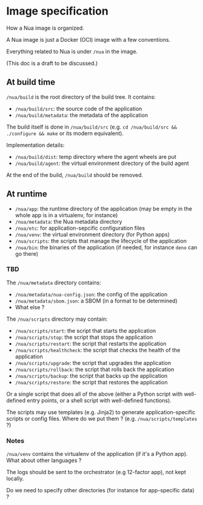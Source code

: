 # Image specification

How a Nua image is organized.

A Nua image is just a Docker (OCI) image with a few conventions.

Everything related to Nua is under `/nua` in the image.

(This doc is a draft to be discussed.)

## At build time

`/nua/build` is the root directory of the build tree. It contains:

- `/nua/build/src`: the source code of the application
- `/nua/build/metadata`: the metadata of the application

The build itself is done in `/nua/build/src` (e.g. `cd /nua/build/src && ./configure && make` or its modern equivalent).

Implementation details:

- `/nua/build/dist`: temp directory where the agent wheels are put
- `/nua/build/agent`: the virtual environment directory of the build agent

At the end of the build, `/nua/build` should be removed.


## At runtime

- `/nua/app`: the runtime directory of the application (may be empty in the whole app is in a virtualenv, for instance)
- `/nua/metadata`: the Nua metadata directory
- `/nua/etc`: for application-sepcific configuration files
- `/nua/venv`: the virtual environment directory (for Python apps)
- `/nua/scripts`: the scripts that manage the lifecycle of the application
- `/nua/bin`: the binaries of the application (if needed, for instance `deno` can go there)

### TBD

The `/nua/metadata` directory contains:

- `/nua/metadata/nua-config.json`: the config of the application
- `/nua/metadata/sbom.json`: a SBOM (in a format to be determined)
- What else ?

The `/nua/scripts` directory may contain:

- `/nua/scripts/start`: the script that starts the application
- `/nua/scripts/stop`: the script that stops the application
- `/nua/scripts/restart`: the script that restarts the application
- `/nua/scripts/healthcheck`: the script that checks the health of the application
- `/nua/scripts/upgrade`: the script that upgrades the application
- `/nua/scripts/rollback`: the script that rolls back the application
- `/nua/scripts/backup`: the script that backs up the application
- `/nua/scripts/restore`: the script that restores the application

Or a single script that does all of the above (either a Python script with well-defined entry points, or a shell script with well-defined functions).

The scripts may use templates (e.g. Jinja2) to generate application-specific scripts or config files. Where do we put them ? (e.g. `/nua/scripts/templates` ?)

### Notes

`/nua/venv` contains the virtualenv of the application (if it's a Python app). What about other languages ?

The logs should be sent to the orchestrator (e.g 12-factor app), not kept locally.

Do we need to specify other directories (for instance for app-specific data) ?
